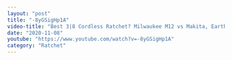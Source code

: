 ```yaml
---
layout: "post"
title: "-8yGSigHp1A"
video-title: "Best 3|8 Cordless Ratchet? Milwaukee M12 vs Makita, Earthquake  ProStormer. Let’s find out!"
date: "2020-11-08"
youtube: "https://www.youtube.com/watch?v=-8yGSigHp1A"
category: "Ratchet"
---
```

<div class="space-y-1"></div>